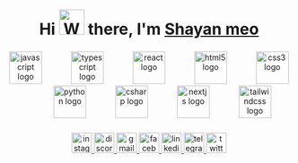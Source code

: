 <h1 align="center" >Hi <img src="https://raw.githubusercontent.com/nixin72/nixin72/master/wave.gif" 
         alt="Waving hand animated gif"
         height="45"
                            width="45" /> there, I'm <a href="https://github.com/Shyan-meo"> Shayan meo</a> </h1>


###

<div align="center">
  <img src="https://cdn.jsdelivr.net/gh/devicons/devicon/icons/javascript/javascript-original.svg" height="58" alt="javascript logo"  />
  <img width="44" />
  <img src="https://cdn.jsdelivr.net/gh/devicons/devicon/icons/typescript/typescript-original.svg" height="58" alt="typescript logo"  />
  <img width="44" />
  <img src="https://cdn.jsdelivr.net/gh/devicons/devicon/icons/react/react-original-wordmark.svg" height="58" alt="react logo"  />
  <img width="44" />
  <img src="https://cdn.jsdelivr.net/gh/devicons/devicon/icons/html5/html5-original.svg" height="58" alt="html5 logo"  />
  <img width="44" />
  <img src="https://cdn.jsdelivr.net/gh/devicons/devicon/icons/css3/css3-original.svg" height="58" alt="css3 logo"  />
  <img width="44" />
  <img src="https://cdn.jsdelivr.net/gh/devicons/devicon/icons/python/python-original.svg" height="58" alt="python logo"  />
  <img width="44" />
  <img src="https://cdn.jsdelivr.net/gh/devicons/devicon/icons/csharp/csharp-original.svg" height="58" alt="csharp logo"  />
  <img width="44" />
  <img src="https://cdn.jsdelivr.net/gh/devicons/devicon/icons/nextjs/nextjs-original.svg" height="58" alt="nextjs logo"  />
  <img width="44" />
  <img src="https://cdn.jsdelivr.net/gh/devicons/devicon/icons/tailwindcss/tailwindcss-original-wordmark.svg" height="58" alt="tailwindcss logo"  />
</div>

###

<div align="center">
  <a href="https://www.instagram.com/" target="_blank">
    <img src="https://img.shields.io/static/v1?message=Instagram&logo=instagram&label=&color=E4405F&logoColor=white&labelColor=&style=for-the-badge" height="36" alt="instagram logo"  />
  </a>
  <a href="https://discord.com/channels/790484092772548613/928269010070548500" target="_blank">
    <img src="https://img.shields.io/static/v1?message=Discord&logo=discord&label=&color=7289DA&logoColor=white&labelColor=&style=for-the-badge" height="36" alt="discord logo"  />
  </a>
  <a href="shahyanqamar540@gmail.com" target="_blank">
    <img src="https://img.shields.io/static/v1?message=Gmail&logo=gmail&label=&color=D14836&logoColor=white&labelColor=&style=for-the-badge" height="36" alt="gmail logo"  />
  </a>
  <a href="https://www.facebook.com/" target="_blank">
    <img src="https://img.shields.io/static/v1?message=Facebook&logo=facebook&label=&color=1877F2&logoColor=white&labelColor=&style=for-the-badge" height="36" alt="facebook logo"  />
  </a>
  <a href="https://www.linkedin.com/in/muhammad-shayan-99a39b2b0/" target="_blank">
    <img src="https://img.shields.io/static/v1?message=LinkedIn&logo=linkedin&label=&color=0077B5&logoColor=white&labelColor=&style=for-the-badge" height="36" alt="linkedin logo"  />
  </a>
  <a href="https://web.telegram.org/a/" target="_blank">
    <img src="https://img.shields.io/static/v1?message=Telegram&logo=telegram&label=&color=2CA5E0&logoColor=white&labelColor=&style=for-the-badge" height="36" alt="telegram logo"  />
  </a>
  <a href="https://x.com/shayan02273927" target="_blank">
    <img src="https://img.shields.io/static/v1?message=Twitter&logo=twitter&label=&color=1DA1F2&logoColor=white&labelColor=&style=for-the-badge" height="36" alt="twitter logo"  />
  </a>
</div>

###
